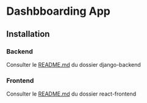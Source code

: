 # Dashbboarding App

## Installation

### Backend

Consulter le [README.md](django-backend/README.md) du dossier django-backend 

### Frontend

Consulter le [README.md](react-frontend/README.md) du dossier react-frontend 
